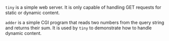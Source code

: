 `tiny` is a simple web server. It is only capable of handling GET requests for static or dynamic content.

 `adder` is a simple CGI program that reads two numbers from the query string and returns their sum. It is used by `tiny` to demonstrate how to handle dynamic content.